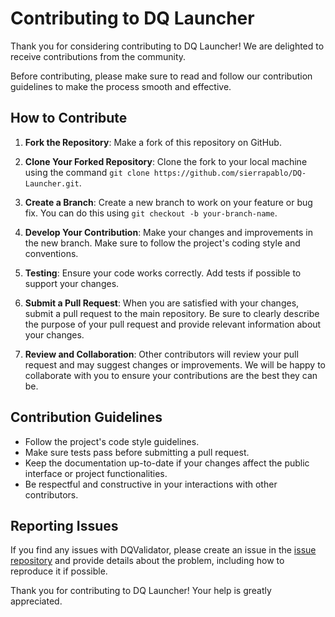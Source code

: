 # Contributing to DQ Launcher

Thank you for considering contributing to DQ Launcher! We are delighted to receive contributions from the community.

Before contributing, please make sure to read and follow our contribution guidelines to make the process smooth and effective.

## How to Contribute

1. **Fork the Repository**: Make a fork of this repository on GitHub.

2. **Clone Your Forked Repository**: Clone the fork to your local machine using the command `git clone https://github.com/sierrapablo/DQ-Launcher.git`.

3. **Create a Branch**: Create a new branch to work on your feature or bug fix. You can do this using `git checkout -b your-branch-name`.

4. **Develop Your Contribution**: Make your changes and improvements in the new branch. Make sure to follow the project's coding style and conventions.

5. **Testing**: Ensure your code works correctly. Add tests if possible to support your changes.

6. **Submit a Pull Request**: When you are satisfied with your changes, submit a pull request to the main repository. Be sure to clearly describe the purpose of your pull request and provide relevant information about your changes.

7. **Review and Collaboration**: Other contributors will review your pull request and may suggest changes or improvements. We will be happy to collaborate with you to ensure your contributions are the best they can be.

## Contribution Guidelines

- Follow the project's code style guidelines.
- Make sure tests pass before submitting a pull request.
- Keep the documentation up-to-date if your changes affect the public interface or project functionalities.
- Be respectful and constructive in your interactions with other contributors.

## Reporting Issues

If you find any issues with DQValidator, please create an issue in the [issue repository](https://github.com/sierrapablo/DQ-Launcher/issues) and provide details about the problem, including how to reproduce it if possible.

Thank you for contributing to DQ Launcher! Your help is greatly appreciated.
